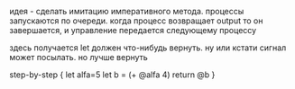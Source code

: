 идея - сделать имитацию императивного метода. процессы запускаются по очереди. когда процесс возвращает output то он завершается, и управление
передается следующему процессу

здесь получается let должен что-нибудь вернуть. ну или кстати сигнал может посылать. но лучше вернуть

step-by-step {
   let alfa=5
   let b = (+ @alfa 4)
   return @b
}